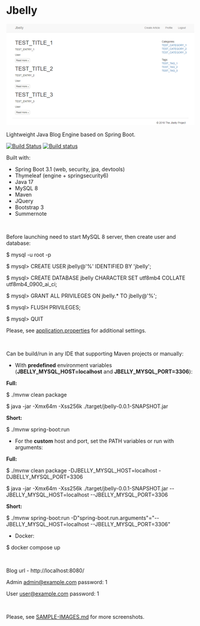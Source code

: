 # Jbelly

<img src="sample-images/jbelly-index.PNG" alt=""/>

Lightweight Java Blog Engine based on Spring Boot.

[![Build Status](https://travis-ci.com/evgeniyosipov/jbelly.svg?branch=master)](https://app.travis-ci.com/github/evgeniyosipov/jbelly)
[![Build status](https://ci.appveyor.com/api/projects/status/828dv3mgy94efa9a?svg=true)](https://ci.appveyor.com/project/evgeniyosipov/jbelly)

Built with:
* Spring Boot 3.1 (web, security, jpa, devtools)
* Thymeleaf (engine + springsecurity6)
* Java 17
* MySQL 8
* Maven
* JQuery
* Bootstrap 3
* Summernote

<br />

Before launching need to start MySQL 8 server, then create user and database:

$ mysql -u root -p

$ mysql> CREATE USER jbelly@'%' IDENTIFIED BY 'jbelly';

$ mysql> CREATE DATABASE jbelly CHARACTER SET utf8mb4 COLLATE utf8mb4_0900_ai_ci;

$ mysql> GRANT ALL PRIVILEGES ON jbelly.* TO jbelly@'%';

$ mysql> FLUSH PRIVILEGES;

$ mysql> QUIT

Please, see [application.properties](src/main/resources/application.properties) for additional settings.

<br />

Can be build/run in any IDE that supporting Maven projects or manually:

* With **predefined** environment variables (**JBELLY_MYSQL_HOST=localhost** and **JBELLY_MYSQL_PORT=3306**):

**Full:**

$ ./mvnw clean package

$ java -jar -Xmx64m -Xss256k ./target/jbelly-0.0.1-SNAPSHOT.jar

**Short:**

$ ./mvnw spring-boot:run

* For the **custom** host and port, set the PATH variables or run with arguments:

**Full:**

$ ./mvnw clean package -DJBELLY_MYSQL_HOST=localhost -DJBELLY_MYSQL_PORT=3306

$ java -jar -Xmx64m -Xss256k ./target/jbelly-0.0.1-SNAPSHOT.jar --JBELLY_MYSQL_HOST=localhost --JBELLY_MYSQL_PORT=3306

**Short:**

$ ./mvnw spring-boot:run -D"spring-boot.run.arguments"="--JBELLY_MYSQL_HOST=localhost --JBELLY_MYSQL_PORT=3306"

* Docker:

$ docker compose up

<br />

Blog url - http://localhost:8080/

Admin admin@example.com password: 1

User user@example.com password: 1

<br />

Please, see <a href="SAMPLE-IMAGES.md">SAMPLE-IMAGES.md</a> for more screenshots.

<br />
